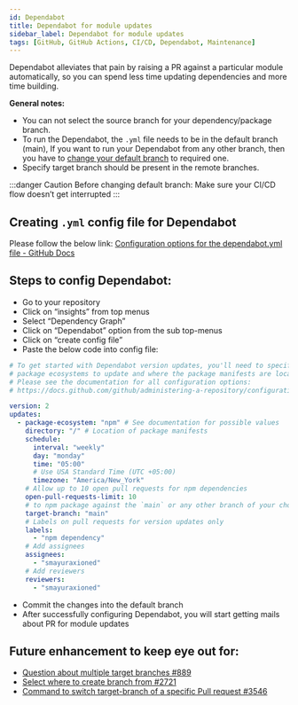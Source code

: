 ```yaml
---
id: Dependabot
title: Dependabot for module updates
sidebar_label: Dependabot for module updates
tags: [GitHub, GitHub Actions, CI/CD, Dependabot, Maintenance]
---
```


Dependabot alleviates that pain by raising a PR against a particular module automatically, so you can spend less time updating dependencies and more time building.

**General notes:**

- You can not select the source branch for your dependency/package branch.
- To run the Dependabot, the `.yml` file needs to be in the default branch (main), If you want to run your Dependabot from any other branch, then you have to [change your default branch](https://docs.github.com/en/repositories/configuring-branches-and-merges-in-your-repository/managing-branches-in-your-repository/changing-the-default-branch) to required one.
- Specify target branch should be present in the remote branches.

:::danger Caution
Before changing default branch: Make sure your CI/CD flow doesn’t get interrupted
:::

## Creating `.yml` config file for Dependabot

Please follow the below link:
[Configuration options for the dependabot.yml file - GitHub Docs](https://docs.github.com/en/code-security/dependabot/dependabot-version-updates/configuration-options-for-the-dependabot.yml-file#about-the-dependabotyml-file)

## Steps to config Dependabot:

- Go to your repository
- Click on “insights” from top menus
- Select “Dependency Graph”
- Click on “Dependabot” option from the sub top-menus
- Click on “create config file”
- Paste the below code into config file:

```yaml
# To get started with Dependabot version updates, you'll need to specify which
# package ecosystems to update and where the package manifests are located.
# Please see the documentation for all configuration options:
# https://docs.github.com/github/administering-a-repository/configuration-options-for-dependency-updates

version: 2
updates:
  - package-ecosystem: "npm" # See documentation for possible values
    directory: "/" # Location of package manifests
    schedule:
      interval: "weekly"
      day: "monday"
      time: "05:00"
      # Use USA Standard Time (UTC +05:00)
      timezone: "America/New_York"
    # Allow up to 10 open pull requests for npm dependencies
    open-pull-requests-limit: 10
    # to npm package against the `main` or any other branch of your choice like `develop`
    target-branch: "main"
    # Labels on pull requests for version updates only
    labels:
      - "npm dependency"
    # Add assignees
    assignees:
      - "smayuraxioned"
    # Add reviewers
    reviewers:
      - "smayuraxioned"
```

- Commit the changes into the default branch
- After successfully configuring Dependabot, you will start getting mails about PR for module updates

## Future enhancement to keep eye out for:

- [Question about multiple target branches #889](https://github.com/Dependabot/feedback/issues/889)
- [Select where to create branch from #2721](https://github.com/Dependabot/Dependabot-core/issues/2721#ref-issue-865405957)
- [Command to switch target-branch of a specific Pull request #3546](https://github.com/Dependabot/Dependabot-core/issues/3546)
